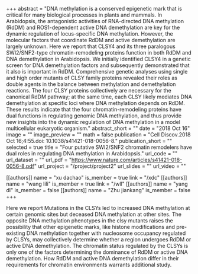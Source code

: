 +++
abstract = "DNA methylation is a conserved epigenetic mark that is critical for many biological processes in plants and mammals. In Arabidopsis, the antagonistic activities of RNA-directed DNA methylation (RdDM) and ROS1-dependent active DNA demethylation are key for the dynamic regulation of locus-specific DNA methylation. However, the molecular factors that coordinate RdDM and active demethylation are largely unknown. Here we report that CLSY4 and its three paralogous SWI2/SNF2-type chromatin-remodeling proteins function in both RdDM and DNA demethylation in Arabidopsis. We initially identified CLSY4 in a genetic screen for DNA demethylation factors and subsequently demonstrated that it also is important in RdDM. Comprehensive genetic analyses using single and high order mutants of CLSY family proteins revealed their roles as double agents in the balance between methylation and demethylation reactions. The four CLSY proteins collectively are necessary for the canonical RdDM pathway; at the same time, each CLSY likely mediates DNA demethylation at specific loci where DNA methylation depends on RdDM. These results indicate that the four chromatin-remodeling proteins have dual functions in regulating genomic DNA methylation, and thus provide new insights into the dynamic regulation of DNA methylation in a model multicellular eukaryotic organism."
abstract_short = ""
date = "2018 Oct 16"
image = ""
image_preview = ""
math = false
publication = "Cell Discov.2018 Oct 16;4:55.doi: 10.1038/s41421-018-0056-8."
publication_short = ""
selected = true
title = "Four putative SWI2/SNF2 chromatin remodelers have dual roles in regulating DNA methylation in Arabidopsis."
url_code = ""
url_dataset = ""
url_pdf = "https://www.nature.com/articles/s41421-018-0056-8.pdf"
url_project = "/project/project2"
url_slides = ""
url_video = ""

[[authors]]
    name = "xu dachao"
    is_member = true
    link = "/xdc"
[[authors]]
    name = "wang lili"
    is_member = true
    link = "/wll"
[[authors]]
    name = "yang dl"
    is_member = false
[[authors]]
    name = "Zhu jiankang"
    is_member = false
+++


Here we report Mutations in the CLSYs led to increased DNA methylation at certain genomic sites but deceased DNA methylation at other sites. The opposite DNA methylation phenotypes in the clsy mutants raises the possibility that other epigenetic marks, like histone modifications and pre-existing DNA methylation together with nucleosome occupancy regulated by CLSYs, may collectively determine whether a region undergoes RdDM or active DNA demethylation. The chromatin status regulated by the CLSYs is only one of the factors determining the dominance of RdDM or active DNA demethylation. How RdDM and active DNA demethylation differ in their requirements for chromatin environments warrants additional study.